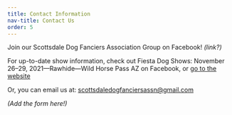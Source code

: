 ```yaml
---
title: Contact Information
nav-title: Contact Us
order: 5
---
```


Join our Scottsdale Dog Fanciers Association Group on Facebook! _(link?)_
<!-- Why is there show information here? -->
For up-to-date show information, check out Fiesta Dog Shows: November 26–29, 2021—Rawhide—Wild Horse Pass AZ on Facebook, or [go to the website](http://www.fiestadogshows.com/)

​Or, you can email us at: [scottsdaledogfanciersassn@gmail.com](mailto:scottsdaledogfanciersassn@gmail.com)

_(Add the form here!)_
